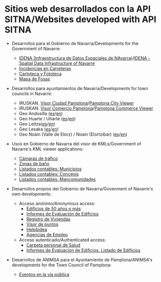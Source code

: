 # Sitios web desarrollados con la API SITNA/Websites developed with API SITNA
* Desarrollos para el Gobierno de Navarra/Developments for the Government of Navarre:
  * [IDENA (Infraestructura de Datos Espaciales de NAvarra)](https://idena.navarra.es/navegar/?lang=es)/[IDENA - Spatial Data Infrastructure of Navarre](https://idena.navarra.es/navegar/?lang=en)
  * [Incidencias en Carreteras](https://administracionelectronica.navarra.es/IncCarreteras/Mapa.aspx "Estado de las carreteras. Gobierno de Navarra")
  * [Cartoteca y Fototeca](https://cartotecaYfototeca.navarra.es "Cartoteca y Fototeca. Gobierno de Navarra")
  * [Mapa de Fosas](http://fosas.navarra.es "Mapa de Fosas. Gobierno de Navarra")

* Desarrollos para ayuntamientos de Navarra/Developments for town councils in Navarre:
  * IRUSKAN. [Visor Ciudad Pamplona](https://sig.pamplona.es "SIG Corporativo Ayuntamiento de Pamplona")/[Pamplona City Viewer](https://sig.pamplona.es/?lang=en "Corporate GIS - Pamplona Town Council")
  * IRUSKAN. [Visor Comercio Pamplona](https://sig.pamplona.es/comercio "Actividad Económica. Ayuntamiento de Pamplona")/[Pamplona Commerce Viewer](https://sig.pamplona.es/comercio/?lang=en "Economic Activity - Pamplona Town Council")
  * Geo Andosilla ([es](https://idena.navarra.es/municipios/andosilla/?lang=es "Infraestructura de Datos Espaciales de Andosilla")/[en](https://idena.navarra.es/municipios/andosilla/?lang=en "Spatial Data Infrastructure of Andosilla"))
  * Geo Huarte / Uharte ([es](https://idena.navarra.es/municipios/huarte/?lang=es "Infraestructura de Datos Espaciales de Huarte / Uharte")/[en](https://idena.navarra.es/municipios/huarte/?lang=en "Spatial Data Infrastructure of Huarte / Uharte"))
  * Geo Leitza([es](https://idena.navarra.es/municipios/leitza/?lang=es "Infraestructura de Datos Espaciales de Leitza")/[en](https://idena.navarra.es/municipios/leitza/?lang=en "Spatial Data Infrastructure of Leitza"))
  * Geo Lesaka ([es](https://idena.navarra.es/municipios/lesaka/?lang=es "Infraestructura de Datos Espaciales de Lesaka")/[en](https://idena.navarra.es/municipios/lesaka/?lang=en "Spatial Data Infrastructure of Lesaka"))
  * Geo Noáin (Valle de Elorz) / Noain (Elortzibar) ([es](https://idena.navarra.es/municipios/noain/?lang=es "Infraestructura de Datos Espaciales de Noáin (Valle de Elorz) / Noain (Elortzibar)")/[en](https://idena.navarra.es/municipios/noain/?lang=en "Spatial Data Infrastructure of Noáin (Valle de Elorz) / Noain (Elortzibar)"))

* Usos en Gobierno de Navarra del visor de KMLs/Government of Navarre's KML viewer applications:
  * [Cámaras de tráfico](http://www.navarra.es/home_es/Temas/Territorio/Camaras/ "Cámaras de tráfico. Gobierno de Navarra")
  * [Zonas de baño](http://www.navarra.es/home_es/Temas/Medio+Ambiente/Patrimonio+natural/Banos+Naturales/ "Zonas de baño. Gobierno de Navarra")
  * [Listados contables: Municipios](http://sitna.navarra.es/kml/?url=http://www.navarra.es/appsext/DescargarFichero/default.aspx?CodigoCompleto=Portal@@@Mapas/Municipios.kml "Listados contables: Municipios. Gobierno de Navarra")
  * [Listados contables: Concejos](http://sitna.navarra.es/kml/?url=http://www.navarra.es/appsext/DescargarFichero/default.aspx?CodigoCompleto=Portal@@@Mapas/Concejos.kml "Listados contables: Concejos. Presupuesto y Cuentas. Gobierno de Navarra")
  * [Listados contables: Mancomunidades](http://sitna.navarra.es/kml/?url=http://www.navarra.es/appsext/DescargarFichero/default.aspx?CodigoCompleto=Portal@@@Mapas/Mancomunidades.kml "Listados contables: Mancomunidades. Presupuesto y Cuentas. Gobierno de Navarra")

* Desarrollos propios del Gobierno de Navarra/Govenment of Navarre's own developments:
  * Acceso anónimo/Anonymous access:
    * [Edificios de 50 años o más](https://administracionElectronica.navarra.es/InformeEdificios/VisualizacionGlobalEdificios.html "Registro de Informes de Evaluación de Edificios. Gobierno de Navarra")
    * [Informes de Evaluación de Edificios](https://administracionelectronica.navarra.es/InformeEdificios/ConsultaCiudadana.aspx "Registro de Informes de Evaluación de Edificios. Gobierno de Navarra")
    * [Registro de Viviendas](https://administracionelectronica.navarra.es/GN.RegistroViviendas.InternetUI/ListadoViviendas.aspx "Registro de Viviendas. Gobierno de Navarra")
    * [Visor de puntos](https://administracionelectronica.navarra.es/ApiSitnaIFrames/VisorPunto.aspx?x=614672&y=4741153&detalles=Informatika%2C%20Telekomunikazio%20eta%20Berrikuntza%20Publikoaren%20Zuzendaritza%20Nagusia%20%2F%20Direcci%C3%B3n%20General%20de%20Inform%C3%A1tica%2C%20Telecomunicaciones%20e%20Innovaci%C3%B3n%20P%C3%BAblica "Visor de puntos. Gobierno de Navarra")
    * [Helpbidea](https://administracionelectronica.navarra.es/helpbidea/Buscar.html "Helpbidea. Gobierno de Navarra")
    * [Agencias de Empleo](https://agenciasempleo.navarra.es/EmpleoLocalizaAgencia/ "Agencias de Empleo. Gobierno de Navarra")
  * Acceso autenticado/Authenticated access:
    * [Carpeta personal de Salud](https://administracionelectronica.navarra.es/CarpetaSalud/inicio "Carpeta personal de Salud. Gobierno de Navarra")
    * [Informes de Evaluación de Edificios. Listado de Edificios](https://administracionelectronica.navarra.es/InformeEdificios/ListadoEdificios.aspx "Registro de Informes de Evaluación de Edificios. Gobierno de Navarra")

* Desarrollos de ANIMSA para el Ayuntamiento de Pamplona/ANIMSA's developments for the Town Council of Pamplona:
  * [Eventos en la vía pública](http://policiamunicipal.pamplona.es/verPagina.aspx?IdPag=110 "Eventos en la vía pública. Policía Municipal de Pamplona")
